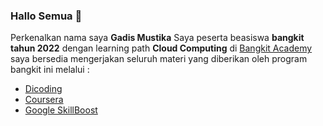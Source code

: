 ### Hallo Semua 👋
Perkenalkan nama saya  **Gadis Mustika**
Saya peserta beasiswa **bangkit tahun 2022** dengan learning path **Cloud Computing** di [Bangkit Academy](https://grow.google/intl/id_id/bangkit/)
saya bersedia mengerjakan seluruh materi yang diberikan oleh program bangkit ini melalui : 
- [Dicoding](dicoding.com)
- [Coursera](Coursera.org)
- [Google SkillBoost](https://www.cloudskillsboost.google/?locale=id)

